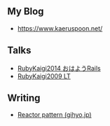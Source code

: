 ## My Blog
* https://www.kaeruspoon.net/

## Talks
* [RubyKaigi2014 おはようRails](http://rubykaigi.org/2014/ohayo/)
* [RubyKaigi2009 LT](http://rubykaigi.org/2009/ja/talks/17H14/)

## Writing
* [Reactor pattern (gihyo,jp)](https://gihyo.jp/dev/serial/01/ruby/0030)
